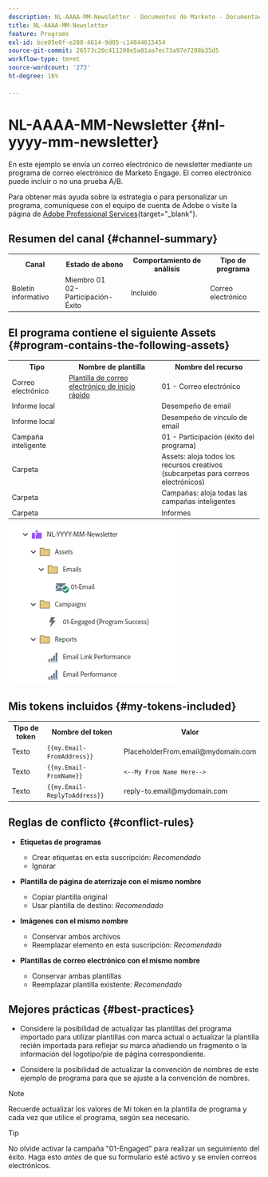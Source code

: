```yaml
---
description: NL-AAAA-MM-Newsletter - Documentos de Marketo - Documentación del producto
title: NL-AAAA-MM-Newsletter
feature: Programs
exl-id: bce05e0f-e288-4614-9d05-c14844615454
source-git-commit: 26573c20c411208e5a01aa7ec73a97e7208b35d5
workflow-type: tm+mt
source-wordcount: '273'
ht-degree: 16%

---
```


# NL-AAAA-MM-Newsletter {#nl-yyyy-mm-newsletter}

En este ejemplo se envía un correo electrónico de newsletter mediante un programa de correo electrónico de Marketo Engage. El correo electrónico puede incluir o no una prueba A/B.

Para obtener más ayuda sobre la estrategia o para personalizar un programa, comuníquese con el equipo de cuenta de Adobe o visite la página de [Adobe Professional Services](https://business.adobe.com/customers/consulting-services/main.html){target="_blank"}.

## Resumen del canal {#channel-summary}

<table style="table-layout:auto">
 <tbody>
  <tr>
   <th>Canal</th>
   <th>Estado de abono</th>
   <th>Comportamiento de análisis</th>
   <th>Tipo de programa</th>
  </tr>
  <tr>
   <td>Boletín informativo</td>
   <td>Miembro 01
<br/>02-Participación-Éxito</td>
   <td>Incluido</td>
   <td>Correo electrónico</td>
  </tr>
 </tbody>
</table>

## El programa contiene el siguiente Assets {#program-contains-the-following-assets}

<table style="table-layout:auto">
 <tbody>
  <tr>
   <th>Tipo</th>
   <th>Nombre de plantilla</th>
   <th>Nombre del recurso</th>
  </tr>
  <tr>
   <td>Correo electrónico</td>
   <td><a href="/help/marketo/product-docs/core-marketo-concepts/programs/program-library/quick-start-email-template.md" target="_blank">Plantilla de correo electrónico de inicio rápido</a></td>
   <td>01 - Correo electrónico</td>
  </tr>
  <tr>
   <td>Informe local</td>
   <td> </td>
   <td>Desempeño de email</td>
  </tr>
  <tr>
   <td>Informe local</td>
   <td> </td>
   <td>Desempeño de vínculo de email</td>
  </tr>
  <tr>
  <tr>
   <td>Campaña inteligente</td>
   <td> </td>
   <td>01 - Participación (éxito del programa)</td>
  </tr>
  <tr>
   <td>Carpeta</td>
   <td> </td>
   <td>Assets: aloja todos los recursos creativos
<br/>(subcarpetas para correos electrónicos)  </td>
  </tr>
  <tr>
   <td>Carpeta</td>
   <td> </td>
   <td>Campañas: aloja todas las campañas inteligentes</td>
  </tr>
  <tr>
   <td>Carpeta</td>
   <td> </td>
   <td>Informes</td>
  </tr>
 </tbody>
</table>

![](assets/nl-yyyy-mm-newsletter-1.png)

## Mis tokens incluidos {#my-tokens-included}

<table style="table-layout:auto">
 <tbody>
  <tr>
   <th>Tipo de token</th>
   <th>Nombre del token</th>
   <th>Valor</th>
  </tr>
  <tr>
   <td>Texto</td>
   <td><code>{{my.Email-FromAddress}}</code></td>
   <td>PlaceholderFrom.email@mydomain.com</td>
  </tr>
  <tr>
   <td>Texto</td>
   <td><code>{{my.Email-FromName}}</code></td>
   <td><code><--My From Name Here--></code></td>
  </tr>
  <tr>
   <td>Texto</td>
   <td><code>{{my.Email-ReplyToAddress}}</code></td>
   <td>reply-to.email@mydomain.com</td>
  </tr>
 </tbody>
</table>

## Reglas de conflicto {#conflict-rules}

* **Etiquetas de programas**
   * Crear etiquetas en esta suscripción: _Recomendado_
   * Ignorar

* **Plantilla de página de aterrizaje con el mismo nombre**
   * Copiar plantilla original
   * Usar plantilla de destino: _Recomendado_

* **Imágenes con el mismo nombre**
   * Conservar ambos archivos
   * Reemplazar elemento en esta suscripción: _Recomendado_

* **Plantillas de correo electrónico con el mismo nombre**
   * Conservar ambas plantillas
   * Reemplazar plantilla existente: _Recomendado_

## Mejores prácticas {#best-practices}

* Considere la posibilidad de actualizar las plantillas del programa importado para utilizar plantillas con marca actual o actualizar la plantilla recién importada para reflejar su marca añadiendo un fragmento o la información del logotipo/pie de página correspondiente.

* Considere la posibilidad de actualizar la convención de nombres de este ejemplo de programa para que se ajuste a la convención de nombres.

>[!NOTE]
>
>Recuerde actualizar los valores de Mi token en la plantilla de programa y cada vez que utilice el programa, según sea necesario.

>[!TIP]
>
>No olvide activar la campaña &quot;01-Engaged&quot; para realizar un seguimiento del éxito. Haga esto _antes_ de que su formulario esté activo y se envíen correos electrónicos.
